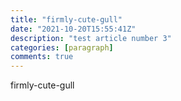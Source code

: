 ```yaml
---
title: "firmly-cute-gull"
date: "2021-10-20T15:55:41Z"
description: "test article number 3"
categories: [paragraph]
comments: true
---
```


firmly-cute-gull
